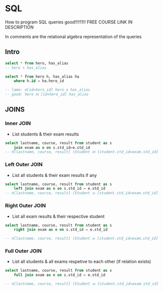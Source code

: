# SQL
How to program SQL queries good!!!!11!! FREE COURSE LINK IN DESCRIPTION

In comments are the relational algebra representation of the queries


## Intro
```sql
select * from hero, has_alias
-- hero × has_alias

select * from hero h, has_alias ha
	where h.id = ha.hero_id

-- lame: σ[id=hero_id] hero x has_alias
-- good: hero ⨝ [id=hero_id] has_alias
```

## JOINS
### Inner JOIN
* List students & their exam results
```sql
select lastname, course, result from student as s
	join exam as e on s.std_id=e.std_id
-- π[lastname, course, result] (Student ⨝ [student.std_id=exam.std_id] exam)
```
### Left Outer JOIN
* List all students & their exam results if any
```sql
select lastname, course, result from student as s 
	left join exam as e on s.std_id = e.std_id
-- π[lastname, course, result] (Student ⟕ [student.std_id=exam.std_id] exam)
```

### Right Outer JOIN
* List all exam results & their respective student
``` sql
select lastname, course, result from student as s
	right join exam as e on s.std_id = e.std_id

-- π[lastname, course, result] (Student ⟖ [student.std_id=exam.std_id] exam)
```

### Full Outer JOIN
* List all students & all exams respetive to each other (if relation exists)
``` sql
select lastname, course, result from student as s
	full join exam as e on s.std_id = e.std_id

-- π[lastname, course, result] (Student ⟗ [student.std_id=exam.std_id] exam)
```

